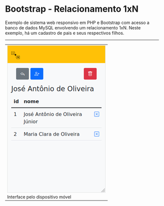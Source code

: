 # Bootstrap - Relacionamento 1xN
Exemplo de sistema web responsivo em PHP e Bootstrap com acesso a banco de dados MySQL envolvendo um relacionamento 1xN. Neste exemplo, há um cadastro de pais e seus respectivos filhos.

------------------------------

<table><tr><td>
<img src="https://github.com/machadowma/bootstrap-relac-1xn/blob/main/relac_1xn/mobile.png" align="left" height="482" width="322">
</td></tr><tr><td>
Interface pelo dispositivo móvel
</td></tr></table>

